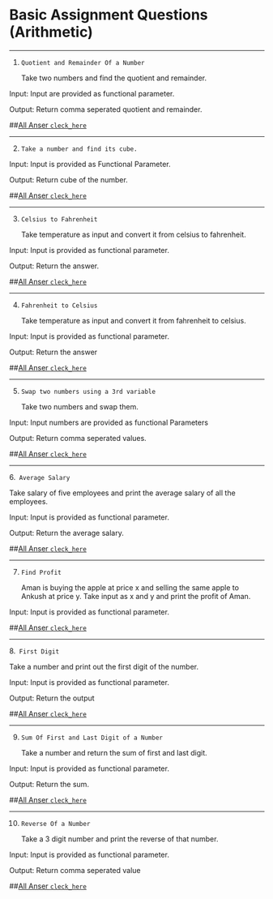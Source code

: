 # Basic Assignment Questions (Arithmetic)

---

1. `Quotient and Remainder Of a Number`

   Take two numbers and find the quotient and remainder.

Input:
Input are provided as functional parameter.

Output:
Return comma seperated quotient and remainder.

##[All Anser `cleck_here`](https://github.com/Madanparta/JS-Practising-Basic-Questions-Arithmetic-/commit/2af5d466093f4df85cfc471f3534096226c0225e)

---

2. `Take a number and find its cube.`

Input: Input is provided as Functional Parameter.

Output: Return cube of the number.

##[All Anser `cleck_here`](https://github.com/Madanparta/JS-Practising-Basic-Questions-Arithmetic-/commit/2af5d466093f4df85cfc471f3534096226c0225e)

---

3. `Celsius to Fahrenheit`

   Take temperature as input and convert it from celsius to fahrenheit.

Input: Input is provided as functional parameter.

Output: Return the answer.

##[All Anser `cleck_here`](https://github.com/Madanparta/JS-Practising-Basic-Questions-Arithmetic-/commit/2af5d466093f4df85cfc471f3534096226c0225e)

---

4. `Fahrenheit to Celsius`

   Take temperature as input and convert it from fahrenheit to celsius.

Input: Input is provided as functional parameter.

Output: Return the answer

##[All Anser `cleck_here`](https://github.com/Madanparta/JS-Practising-Basic-Questions-Arithmetic-/commit/2af5d466093f4df85cfc471f3534096226c0225e)

---

5. `Swap two numbers using a 3rd variable`

   Take two numbers and swap them.

Input:
Input numbers are provided as functional Parameters

Output:
Return comma seperated values.

##[All Anser `cleck_here`](https://github.com/Madanparta/JS-Practising-Basic-Questions-Arithmetic-/commit/2af5d466093f4df85cfc471f3534096226c0225e)

---

6.` Average Salary`

Take salary of five employees and print the average salary of all the employees.

Input: Input is provided as functional parameter.

Output: Return the average salary.

##[All Anser `cleck_here`](https://github.com/Madanparta/JS-Practising-Basic-Questions-Arithmetic-/commit/2af5d466093f4df85cfc471f3534096226c0225e)

---

7. `Find Profit`

   Aman is buying the apple at price x and selling the same apple to Ankush at price y. Take input as x and y and print the profit of Aman.

Input:
Input is provided as functional parameter.

##[All Anser `cleck_here`](https://github.com/Madanparta/JS-Practising-Basic-Questions-Arithmetic-/commit/2af5d466093f4df85cfc471f3534096226c0225e)

---

8.` First Digit`

Take a number and print out the first digit of the number.

Input: Input is provided as functional parameter.

Output: Return the output

##[All Anser `cleck_here`](https://github.com/Madanparta/JS-Practising-Basic-Questions-Arithmetic-/commit/2af5d466093f4df85cfc471f3534096226c0225e)

---

9. `Sum Of First and Last Digit of a Number`

   Take a number and return the sum of first and last digit.

Input: Input is provided as functional parameter.

Output: Return the sum.

##[All Anser `cleck_here`](https://github.com/Madanparta/JS-Practising-Basic-Questions-Arithmetic-/commit/2af5d466093f4df85cfc471f3534096226c0225e)

---

10. `Reverse Of a Number`

    Take a 3 digit number and print the reverse of that number.

Input: Input is provided as functional parameter.

Output: Return comma seperated value

##[All Anser `cleck_here`](https://github.com/Madanparta/JS-Practising-Basic-Questions-Arithmetic-/commit/2af5d466093f4df85cfc471f3534096226c0225e)
